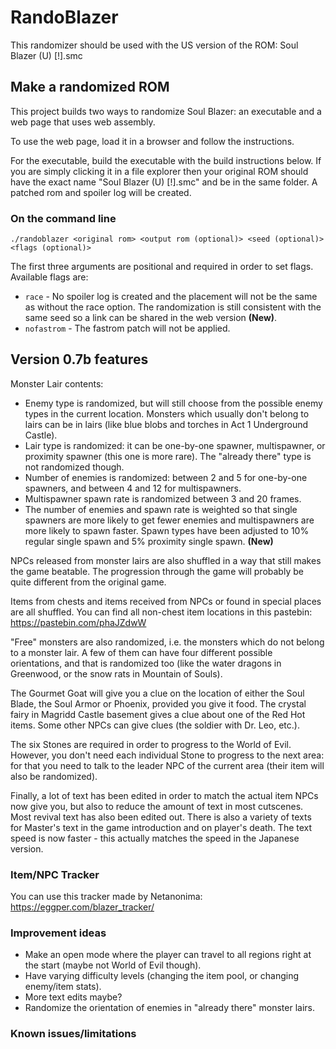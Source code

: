 # RandoBlazer

This randomizer should be used with the US version of the ROM: 
  Soul Blazer (U) [!].smc
  
## Make a randomized ROM

This project builds two ways to randomize Soul Blazer: an executable and a web page that uses web assembly.

To use the web page, load it in a browser and follow the instructions.

For the executable, build the executable with the build instructions below. If you are simply clicking it in a file explorer then your original ROM should have the exact name "Soul Blazer (U) [!].smc" and be in the same folder. A patched rom and spoiler log will be created. 

### On the command line

```./randoblazer <original rom> <output rom (optional)> <seed (optional)> <flags (optional)>```

The first three arguments are positional and required in order to set flags. Available flags are:
* `race` - No spoiler log is created and the placement will not be the same as without the race option. The randomization is still consistent with the same seed so a link can be shared in the web version **(New)**.
* `nofastrom` - The fastrom patch will not be applied.

## Version 0.7b features

Monster Lair contents:
 - Enemy type is randomized, but will still choose from the possible enemy types in the current location. Monsters which usually don't belong to lairs can be in lairs (like blue blobs and torches in Act 1 Underground Castle).
 - Lair type is randomized: it can be one-by-one spawner, multispawner, or proximity spawner (this one is more rare). The "already there" type is not randomized though.
 - Number of enemies is randomized: between 2 and 5 for one-by-one spawners, and between 4 and 12 for multispawners.
 - Multispawner spawn rate is randomized between 3 and 20 frames.
 - The number of enemies and spawn rate is weighted so that single spawners are more likely to get fewer enemies and multispawners are more likely to spawn faster. Spawn types have been adjusted to 10% regular single spawn and 5% proximity single spawn. **(New)**
 
NPCs released from monster lairs are also shuffled in a way that still makes the game beatable. The progression through the game will probably be quite different from the original game.

Items from chests and items received from NPCs or found in special places are all shuffled. You can find all non-chest item locations in this pastebin:
https://pastebin.com/phaJZdwW

"Free" monsters are also randomized, i.e. the monsters which do not belong to a monster lair. A few of them can have four different possible orientations, and that is randomized too (like the water dragons in Greenwood, or the snow rats in Mountain of Souls).

The Gourmet Goat will give you a clue on the location of either the Soul Blade, the Soul Armor or Phoenix, provided you give it food. The crystal fairy in Magridd Castle basement gives a clue about one of the Red Hot items. Some other NPCs can give clues (the soldier with Dr. Leo, etc.).

The six Stones are required in order to progress to the World of Evil. However, you don't need each individual Stone to progress to the next area: for that you need to talk to the leader NPC of the current area (their item will also be randomized).

Finally, a lot of text has been edited in order to match the actual item NPCs now give you, but also to reduce the amount of text in most cutscenes. Most revival text has also been edited out. There is also a variety of texts for Master's text in the game introduction and on player's death. The text speed is now faster - this actually matches the speed in the Japanese version.

### Item/NPC Tracker

You can use this tracker made by Netanonima: https://eggper.com/blazer_tracker/

### Improvement ideas

 - Make an open mode where the player can travel to all regions right at the start (maybe not World of Evil though).
 - Have varying difficulty levels (changing the item pool, or changing enemy/item stats).
 - More text edits maybe?
 - Randomize the orientation of enemies in "already there" monster lairs.

### Known issues/limitations

